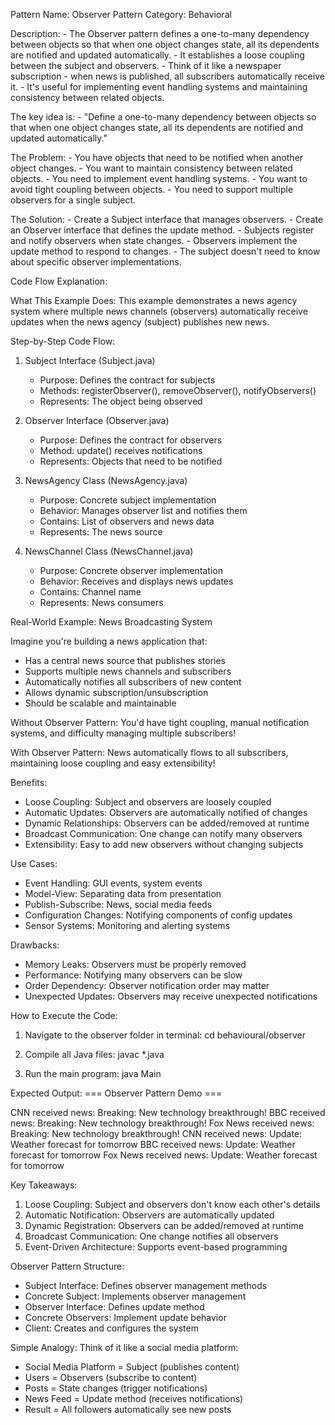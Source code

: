 Pattern Name: Observer
Pattern Category: Behavioral

Description:
    - The Observer pattern defines a one-to-many dependency between objects so that when one object changes state, all its dependents are notified and updated automatically.
    - It establishes a loose coupling between the subject and observers.
    - Think of it like a newspaper subscription - when news is published, all subscribers automatically receive it.
    - It's useful for implementing event handling systems and maintaining consistency between related objects.

The key idea is:
    - "Define a one-to-many dependency between objects so that when one object changes state, all its dependents are notified and updated automatically."

The Problem:
    - You have objects that need to be notified when another object changes.
    - You want to maintain consistency between related objects.
    - You need to implement event handling systems.
    - You want to avoid tight coupling between objects.
    - You need to support multiple observers for a single subject.

The Solution:
    - Create a Subject interface that manages observers.
    - Create an Observer interface that defines the update method.
    - Subjects register and notify observers when state changes.
    - Observers implement the update method to respond to changes.
    - The subject doesn't need to know about specific observer implementations.

Code Flow Explanation:

What This Example Does:
This example demonstrates a news agency system where multiple news channels (observers) automatically receive updates when the news agency (subject) publishes new news.

Step-by-Step Code Flow:

1. Subject Interface (Subject.java)
   - Purpose: Defines the contract for subjects
   - Methods: registerObserver(), removeObserver(), notifyObservers()
   - Represents: The object being observed

2. Observer Interface (Observer.java)
   - Purpose: Defines the contract for observers
   - Method: update() receives notifications
   - Represents: Objects that need to be notified

3. NewsAgency Class (NewsAgency.java)
   - Purpose: Concrete subject implementation
   - Behavior: Manages observer list and notifies them
   - Contains: List of observers and news data
   - Represents: The news source

4. NewsChannel Class (NewsChannel.java)
   - Purpose: Concrete observer implementation
   - Behavior: Receives and displays news updates
   - Contains: Channel name
   - Represents: News consumers

Real-World Example: News Broadcasting System

Imagine you're building a news application that:
- Has a central news source that publishes stories
- Supports multiple news channels and subscribers
- Automatically notifies all subscribers of new content
- Allows dynamic subscription/unsubscription
- Should be scalable and maintainable

Without Observer Pattern:
You'd have tight coupling, manual notification systems, and difficulty managing multiple subscribers!

With Observer Pattern:
News automatically flows to all subscribers, maintaining loose coupling and easy extensibility!

Benefits:
- Loose Coupling: Subject and observers are loosely coupled
- Automatic Updates: Observers are automatically notified of changes
- Dynamic Relationships: Observers can be added/removed at runtime
- Broadcast Communication: One change can notify many observers
- Extensibility: Easy to add new observers without changing subjects

Use Cases:
- Event Handling: GUI events, system events
- Model-View: Separating data from presentation
- Publish-Subscribe: News, social media feeds
- Configuration Changes: Notifying components of config updates
- Sensor Systems: Monitoring and alerting systems

Drawbacks:
- Memory Leaks: Observers must be properly removed
- Performance: Notifying many observers can be slow
- Order Dependency: Observer notification order may matter
- Unexpected Updates: Observers may receive unexpected notifications

How to Execute the Code:
1. Navigate to the observer folder in terminal:
   cd behavioural/observer

2. Compile all Java files:
   javac *.java

3. Run the main program:
   java Main

Expected Output:
=== Observer Pattern Demo ===

CNN received news: Breaking: New technology breakthrough!
BBC received news: Breaking: New technology breakthrough!
Fox News received news: Breaking: New technology breakthrough!
CNN received news: Update: Weather forecast for tomorrow
BBC received news: Update: Weather forecast for tomorrow
Fox News received news: Update: Weather forecast for tomorrow

Key Takeaways:
1. Loose Coupling: Subject and observers don't know each other's details
2. Automatic Notification: Observers are automatically updated
3. Dynamic Registration: Observers can be added/removed at runtime
4. Broadcast Communication: One change notifies all observers
5. Event-Driven Architecture: Supports event-based programming

Observer Pattern Structure:
- Subject Interface: Defines observer management methods
- Concrete Subject: Implements observer management
- Observer Interface: Defines update method
- Concrete Observers: Implement update behavior
- Client: Creates and configures the system

Simple Analogy:
Think of it like a social media platform:
- Social Media Platform = Subject (publishes content)
- Users = Observers (subscribe to content)
- Posts = State changes (trigger notifications)
- News Feed = Update method (receives notifications)
- Result = All followers automatically see new posts
